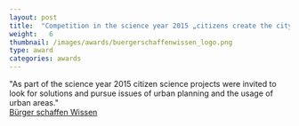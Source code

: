 ```yaml
---
layout: post
title:  "Competition in the science year 2015 „citizens create the city of tomorrow“"
weight:   6
thumbnail: /images/awards/buergerschaffenwissen_logo.png
type: award
categories: awards
---
```

"As part of the science year 2015 citizen science projects were invited to look for solutions and pursue issues of urban planning and the usage of urban areas."
<br><a href="http://www.buergerschaffenwissen.de/mitmachen/wj-wettbewerb">Bürger schaffen Wissen</a>
